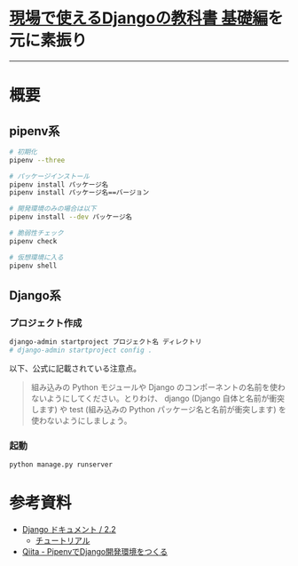 # [現場で使えるDjangoの教科書 基礎編](https://www.amazon.co.jp/現場で使える-Django-の教科書《基礎編》-横瀬-明仁/dp/4802094744)を元に素振り

---

# 概要

## pipenv系

```bash
# 初期化
pipenv --three

# パッケージインストール
pipenv install パッケージ名
pipenv install パッケージ名==バージョン

# 開発環境のみの場合は以下
pipenv install --dev パッケージ名

# 脆弱性チェック
pipenv check

# 仮想環境に入る
pipenv shell
```

## Django系

### プロジェクト作成

```bash
django-admin startproject プロジェクト名 ディレクトリ
# django-admin startproject config .
```

以下、公式に記載されている注意点。

> 組み込みの Python モジュールや Django のコンポーネントの名前を使わないようにしてください。とりわけ、 django (Django 自体と名前が衝突します) や test (組み込みの Python パッケージ名と名前が衝突します) を使わないようにしましょう。

### 起動

```bash
python manage.py runserver
```

# 参考資料

- [Django ドキュメント / 2.2](https://docs.djangoproject.com/ja/2.2/)
  - [チュートリアル](https://docs.djangoproject.com/ja/2.2/intro/tutorial01/)
- [Qiita - PipenvでDjango開発環境をつくる](https://qiita.com/nochifuchi/items/4fe0164f0d8949cf11b7)

